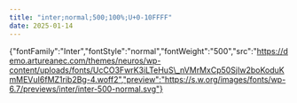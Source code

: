 ```yaml
---
title: "inter;normal;500;100%;U+0-10FFFF"
date: 2025-01-14
---
```


{"fontFamily":"Inter","fontStyle":"normal","fontWeight":"500","src":"https://demo.artureanec.com/themes/neuros/wp-content/uploads/fonts/UcCO3FwrK3iLTeHuS\_nVMrMxCp50SjIw2boKoduKmMEVuI6fMZ1rib2Bg-4.woff2","preview":"https://s.w.org/images/fonts/wp-6.7/previews/inter/inter-500-normal.svg"}
